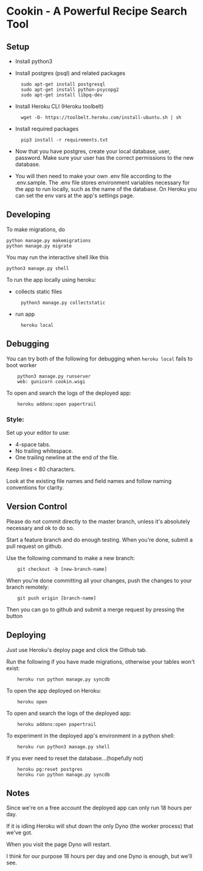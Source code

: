 # Cookin - A Powerful Recipe Search Tool

## Setup

- Install python3

- Install postgres (psql) and related packages

        sudo apt-get install postgresql
        sudo apt-get install python-psycopg2
        sudo apt-get install libpq-dev

- Install Heroku CLI (Heroku toolbelt)

        wget -O- https://toolbelt.heroku.com/install-ubuntu.sh | sh

- Install required packages

        pip3 install -r requirements.txt

- Now that you have postgres, create your local database, user, password. Make sure your user has the correct permissions to the new database.

- You will then need to make your own .env file according to the .env.sample.
The .env file stores environment variables necessary for the app to run locally, such as the name of the database.
On Heroku you can set the env vars at the app's settings page.


## Developing

To make migrations, do

    python manage.py makemigrations
    python manage.py migrate

You may run the interactive shell like this

    python3 manage.py shell

To run the app locally using heroku:

- collects static files

        python3 manage.py collectstatic

- run app

        heroku local


## Debugging

You can try both of the following for debugging when `heroku local` fails to boot worker

        python3 manage.py runserver
        web: gunicorn cookin.wsgi

To open and search the logs of the deployed app:

        heroku addons:open papertrail


### Style:

Set up your editor to use:

- 4-space tabs.
- No trailing whitespace.
- One trailing newline at the end of the file.

Keep lines < 80 characters.

Look at the existing file names and field names and follow naming conventions for clarity.


## Version Control

Please do not commit directly to the master branch, unless it's absolutely necessary and ok to do so.

Start a feature branch and do enough testing. When you're done, submit a pull request on github.

Use the following command to make a new branch:

        git checkout -b [new-branch-name]

When you're done committing all your changes, push the changes to your branch remotely:

        git push origin [branch-name]

Then you can go to github and submit a merge request by pressing the button


## Deploying

Just use Heroku's deploy page and click the Github tab.

Run the following if you have made migrations, otherwise your tables won't exist:

        heroku run python manage.py syncdb

To open the app deployed on Heroku:

        heroku open

To open and search the logs of the deployed app:

        heroku addons:open papertrail

To experiment in the deployed app's environment in a python shell:

        heroku run python3 manage.py shell

If you ever need to reset the database...(hopefully not)

        heroku pg:reset postgres
        heroku run python manage.py syncdb


## Notes

Since we're on a free account the deployed app can only run 18 hours per day.

If it is idling Heroku will shut down the only Dyno (the worker process) that we've got.

When you visit the page Dyno will restart.

I think for our purpose 18 hours per day and one Dyno is enough, but we'll see.


